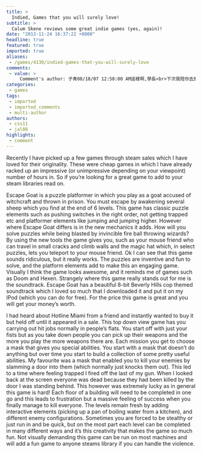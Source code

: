 ```yaml
---
title: >
  Indied, Games that you will surely love!
subtitle: >
  Calum Skene reviews some great indie games (yes, again)!
date: "2013-11-24 16:37:22 +0000"
headline: true
featured: true
imported: true
aliases:
 - /games/4130/indied-games-that-you-will-surely-love
comments:
 - value: >
     Comment's author: 子青08/18/07 12:58:00 AM這樣啊,學長<br>下次我陪你去旅行,健行好了<br><br>我不知道你曉不曉得<br>我剛到台灣讀書的時候,第一學期<br>覺得自己快要收拾行李打道回府的時候<br>是你一次又一次, 一句又一句的鼓勵,讓我振作起來<br>你一直是我的模範,榜樣<br><br>如果,你認為一個處處真心待人,給予學弟學妹最真誠的建議,鼓勵<br>成為很多人的模範<br>引令別人走上研究道路的男人不帥的話,我可無話可說啊<br><br>還有,如果手腦不協調還能以果繩為博士研究課題<br>那肯定可以出一本非常勵志感人的自傳了<br><br>學長,沒有正妹,那又怎樣<br><br><br>
categories:
 - games
tags:
 - imported
 - imported_comments
 - multi-author
authors:
 - css11
 - jal08
highlights:
 - comment
---
```


Recently I have picked up a few games through steam sales which I have loved for their originality. These were cheap games in which I have already racked up an impressive (or unimpressive depending on your viewpoint) number of hours in. So if you’re looking for a great game to add to your steam libraries read on.

Escape Goat is a puzzle platformer in which you play as a goat accused of witchcraft and thrown in prison. You must escape by awakening several sheep which you find at the end of 6 levels. This game has classic puzzle elements such as pushing switches in the right order, not getting trapped etc and platformer elements like jumping and jumping higher. However where Escape Goat differs is in the new mechanics it adds. How will you solve puzzles while being blasted by invincible fire ball throwing wizards? By using the new tools the game gives you, such as your mouse friend who can travel in small cracks and climb walls and the magic hat which, in select puzzles, lets you teleport to your mouse friend. Ok I can see that this game sounds ridiculous, but it really works. The puzzles are inventive and fun to solve, and the platform elements add to make this an engaging game. Visually I think the game looks awesome, and it reminds me of games such as Doom and Hexen. Strangely where this game really stands out for me is the soundtrack. Escape Goat has a beautiful 8-bit Beverly Hills cop themed soundtrack which I loved so much that I downloaded it and put it on my IPod (which you can do for free). For the price this game is great and you will get your money’s worth.

I had heard about Hotline Miami from a friend and instantly wanted to buy it but held off until it appeared in a sale. This top down view game has you carrying out hit jobs normally in people’s flats. You start off with just your fists but as you take down people you can pick up their weapons and the more you play the more weapons there are. Each mission you get to choose a mask that gives you special abilities. You start with a mask that doesn’t do anything but over time you start to build a collection of some pretty useful abilities. My favourite was a mask that enabled you to kill your enemies by slamming a door into them (which normally just knocks them out). This led to a time where feeling trapped I fired off the last of my gun. When I looked back at the screen everyone was dead because they had been killed by the door I was standing behind. This however was extremely lucky as in general this game is hard! Each floor of a building will need to be completed in one go and this leads to frustration but a massive feeling of success when you finally manage to kill everyone. The levels remain fresh by adding interactive elements (picking up a pan of boiling water from a kitchen), and different enemy configurations. Sometimes you are forced to be stealthy or just run in and be quick, but on the most part each level can be completed in many different ways and it’s this creativity that makes the game so much fun. Not visually demanding this game can be run on most machines and will add a fun game to anyone steams library if you can handle the violence.
